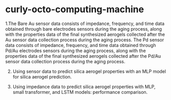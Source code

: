 # curly-octo-computing-machine
1.The Bare Au sensor data consists of impedance, frequency, and time data obtained through bare electrodes sensors during the aging process, along with the properties data of the final synthesized aerogels collected after the Au sensor data collection process during the aging process. The Pd sensor data consists of impedance, frequency, and time data obtained through Pd/Au electrodes sensors during the aging process, along with the properties data of the final synthesized aerogels collected after the Pd/Au sensor data collection process during the aging process.


2. Using sensor data to predict silica aerogel properties with an MLP model for silica aerogel prediction.


3. Using impedance data to predict silica aerogel properties with MLP, small transformer, and LSTM models: performance comparison.

 
